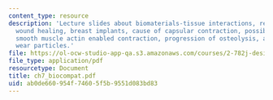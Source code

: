 ```yaml
---
content_type: resource
description: 'Lecture slides about biomaterials-tissue interactions, response to implants:
  wound healing, breast implants, cause of capsular contraction, possible roles for
  smooth muscle actin enabled contraction, progression of osteolysis, and polyethylene
  wear particles.'
file: https://ol-ocw-studio-app-qa.s3.amazonaws.com/courses/2-782j-design-of-medical-devices-and-implants-spring-2006/ab0de660954f74605f5b9551d083bd83_ch7_biocompat.pdf
file_type: application/pdf
resourcetype: Document
title: ch7_biocompat.pdf
uid: ab0de660-954f-7460-5f5b-9551d083bd83
---
```

